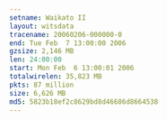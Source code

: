 ```yaml
---
setname: Waikato II
layout: witsdata
tracename: 20060206-000000-0
end: Tue Feb  7 13:00:00 2006
gzsize: 2,146 MB
len: 24:00:00
start: Mon Feb  6 13:00:01 2006
totalwirelen: 35,823 MB
pkts: 87 million
size: 6,626 MB
md5: 5823b18ef2c8629bd8d46686d8664538
---
```

